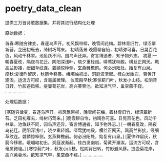 # poetry_data_clean
提供三万首诗歌数据集，并将其进行结构化处理

原始数据：

首春:寒随穷律变，春逐鸟声开。初风飘带柳，晚雪间花梅。碧林青旧竹，绿沼翠新苔。芝田初雁去，绮树巧莺来。
初晴落景:晚霞聊自怡，初晴弥可喜。日晃百花色，风动千林翠。池鱼跃不同，园鸟声还异。寄言博通者，知予物外志。
初夏:一朝春夏改，隔夜鸟花迁。阴阳深浅叶，晓夕重轻烟。哢莺犹响殿，横丝正网天。珮高兰影接，绶细草纹连。碧鳞惊棹侧，玄燕舞檐前。何必汾阳处，始复有山泉。
度秋:夏律昨留灰，秋箭今移晷。峨嵋岫初出，洞庭波渐起。桂白发幽岩，菊黄开灞涘。运流方可叹，含毫属微理。
仪鸾殿早秋:寒惊蓟门叶，秋发小山枝。松阴背日转，竹影避风移。提壶菊花岸，高兴芙蓉池。欲知凉气早，巢空燕不窥。
................


处理后数据：

[寒随穷律变，春逐鸟声开。初风飘带柳，晚雪间花梅。碧林青旧竹，绿沼翠新苔。芝田初雁去，绮树巧莺来。]
[晚霞聊自怡，初晴弥可喜。日晃百花色，风动千林翠。池鱼跃不同，园鸟声还异。寄言博通者，知予物外志。]
[一朝春夏改，隔夜鸟花迁。阴阳深浅叶，晓夕重轻烟。哢莺犹响殿，横丝正网天。珮高兰影接，绶细草纹连。碧鳞惊棹侧，玄燕舞檐前。何必汾阳处，始复有山泉。]
[夏律昨留灰，秋箭今移晷。峨嵋岫初出，洞庭波渐起。桂白发幽岩，菊黄开灞涘。运流方可叹，含毫属微理。]
[寒惊蓟门叶，秋发小山枝。松阴背日转，竹影避风移。提壶菊花岸，高兴芙蓉池。欲知凉气早，巢空燕不窥。]
.................
